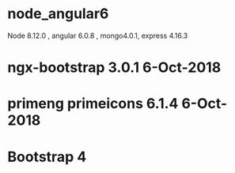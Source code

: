 # node_angular6
Node 8.12.0 , angular 6.0.8 , mongo4.0.1, express 4.16.3

# ngx-bootstrap 3.0.1  6-Oct-2018
# primeng primeicons 6.1.4 6-Oct-2018
# Bootstrap 4